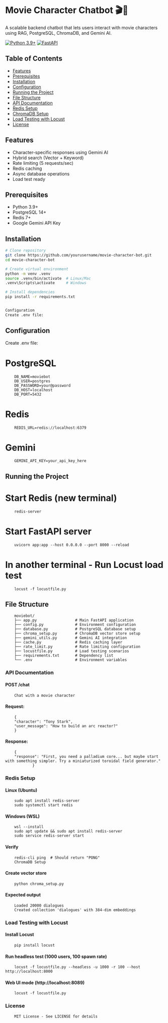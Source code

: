 # Movie Character Chatbot 🎬🤖

A scalable backend chatbot that lets users interact with movie characters using RAG, PostgreSQL, ChromaDB, and Gemini AI.

[![Python 3.9+](https://img.shields.io/badge/Python-3.9%2B-blue)](https://python.org)
[![FastAPI](https://img.shields.io/badge/Framework-FastAPI-green)](https://fastapi.tiangolo.com)

## Table of Contents

- [Features](#features)
- [Prerequisites](#prerequisites)
- [Installation](#installation)
- [Configuration](#configuration)
- [Running the Project](#running-the-project)
- [File Structure](#file-structure)
- [API Documentation](#api-documentation)
- [Redis Setup](#redis-setup)
- [ChromaDB Setup](#chromadb-setup)
- [Load Testing with Locust](#load-testing-with-locust)
- [License](#license)

## Features

- Character-specific responses using Gemini AI
- Hybrid search (Vector + Keyword)
- Rate limiting (5 requests/sec)
- Redis caching
- Async database operations
- Load test ready

## Prerequisites

- Python 3.9+
- PostgreSQL 14+
- Redis 7+
- Google Gemini API Key

## Installation

```bash
# Clone repository
git clone https://github.com/yourusername/movie-character-bot.git
cd movie-character-bot

# Create virtual environment
python -m venv .venv
source .venv/bin/activate  # Linux/Mac
.venv\Scripts\activate     # Windows

# Install dependencies
pip install -r requirements.txt


Configuration
Create .env file:
```

## Configuration

Create .env file:

# PostgreSQL

        DB_NAME=moviebot
        DB_USER=postgres
        DB_PASSWORD=your@password
        DB_HOST=localhost
        DB_PORT=5432

# Redis

        REDIS_URL=redis://localhost:6379

# Gemini

        GEMINI_API_KEY=your_api_key_here

## Running the Project

# Start Redis (new terminal)

        redis-server

# Start FastAPI server

        uvicorn app:app --host 0.0.0.0 --port 8000 --reload

# In another terminal - Run Locust load test

        locust -f locustfile.py

## File Structure

        moviebot/
        ├── app.py                 # Main FastAPI application
        ├── config.py              # Environment configuration
        ├── database.py            # PostgreSQL database setup
        ├── chroma_setup.py        # ChromaDB vector store setup
        ├── gemini_utils.py        # Gemini AI integration
        ├── cache.py               # Redis caching layer
        ├── rate_limit.py          # Rate limiting configuration
        ├── locustfile.py          # Load testing scenarios
        ├── requirements.txt       # Dependency list
        └── .env                   # Environment variables

### API Documentation

#### POST /chat

        Chat with a movie character

#### Request:

        {
        "character": "Tony Stark",
        "user_message": "How to build an arc reactor?"
        }

#### Response:

        {
        "response": "First, you need a palladium core... but maybe start with something simpler. Try a miniaturized toroidal field generator."
                }

### Redis Setup

#### Linux (Ubuntu)

        sudo apt install redis-server
        sudo systemctl start redis

#### Windows (WSL)

        wsl --install
        sudo apt update && sudo apt install redis-server
        sudo service redis-server start

#### Verify

        redis-cli ping  # Should return "PONG"
        ChromaDB Setup

#### Create vector store

        python chroma_setup.py

#### Expected output

        Loaded 20000 dialogues
        Created collection 'dialogues' with 384-dim embeddings

### Load Testing with Locust

#### Install Locust

        pip install locust

#### Run headless test (1000 users, 100 spawn rate)

        locust -f locustfile.py --headless -u 1000 -r 100 --host http://localhost:8000

#### Web UI mode (http://localhost:8089)

        locust -f locustfile.py

### License

        MIT License - See LICENSE for details
